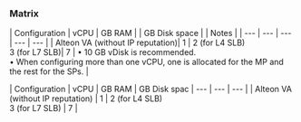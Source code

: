 ### Matrix

| Configuration | vCPU | GB RAM | | GB Disk space | | Notes |
| --- | --- | --- | --- | --- |
| Alteon VA (without IP reputation)| 1 | 2 (for L4 SLB) <br> 3 (for L7 SLB)| 7 | • 10 GB vDisk is recommended. <br>
• When configuring more than one vCPU, one is allocated for the  MP and the rest for the SPs. |

| Configuration | vCPU |  GB RAM  | GB Disk spac
| --- | --- | --- |
| Alteon VA (without IP reputation) | 1 | 2 (for L4 SLB) <br> 3 (for L7 SLB) | 7 |
